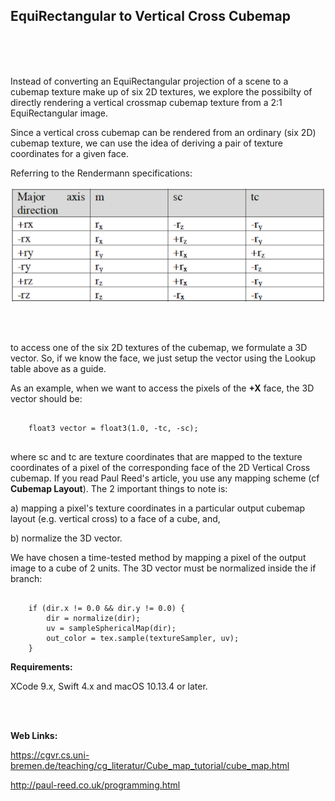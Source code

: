 ## EquiRectangular to Vertical Cross Cubemap

<br />
<br />
<br />

Instead of converting an EquiRectangular projection of a scene to a cubemap texture make up of six 2D textures, we explore the possibilty of directly rendering a vertical crossmap cubemap texture from a 2:1 EquiRectangular image.

Since a vertical cross cubemap can be rendered from an ordinary (six 2D) cubemap texture, we can use the idea of deriving a pair of texture coordinates for a given face.

Referring to the Rendermann specifications:

![screenshot](LookupTable.png)

<br />
<br />

to access one of the six 2D textures of the cubemap, we formulate a 3D vector. So, if we know the face, we just setup the vector using the Lookup table above as a guide.

As an example, when we want to access the pixels of the **+X** face, the 3D vector should be:

```metal

    float3 vector = float3(1.0, -tc, -sc);
    
```

where sc and tc are texture coordinates that are mapped to the texture coordinates of a pixel of the corresponding face of the 2D Vertical Cross cubemap. If you read Paul Reed's article, you use any mapping scheme (cf **Cubemap Layout**). The 2 important things to note is:

a) mapping a pixel's texture coordinates in a particular output cubemap layout (e.g. vertical cross) to a face of a cube, and,

b) normalize the 3D vector.


We have chosen a time-tested method by mapping a pixel of the output image to a cube of 2 units. The 3D vector must be normalized inside the if branch:

```metal

    if (dir.x != 0.0 && dir.y != 0.0) {
        dir = normalize(dir);
        uv = sampleSphericalMap(dir);
        out_color = tex.sample(textureSampler, uv);
    }

```


**Requirements:** 
<br />

XCode 9.x, Swift 4.x and macOS 10.13.4 or later.

<br />
<br />


**Web Links:**


https://cgvr.cs.uni-bremen.de/teaching/cg_literatur/Cube_map_tutorial/cube_map.html


http://paul-reed.co.uk/programming.html


